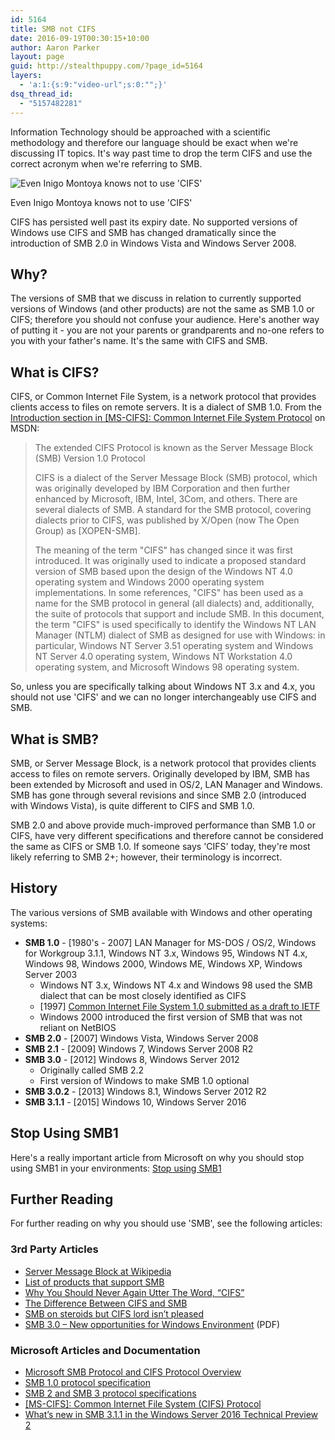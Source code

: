 ```yaml
---
id: 5164
title: SMB not CIFS
date: 2016-09-19T00:30:15+10:00
author: Aaron Parker
layout: page
guid: http://stealthpuppy.com/?page_id=5164
layers:
  - 'a:1:{s:9:"video-url";s:0:"";}'
dsq_thread_id:
  - "5157482281"
---
```

Information Technology should be approached with a scientific methodology and therefore our language should be exact when we're discussing IT topics. It's way past time to drop the term CIFS and use the correct acronym when we're referring to SMB.

![Even Inigo Montoya knows not to use 'CIFS'](http://stealthpuppy.com/wp-content/uploads/2016/09/CIFS-Word.png)

Even Inigo Montoya knows not to use 'CIFS'

CIFS has persisted well past its expiry date. No supported versions of Windows use CIFS and SMB has changed dramatically since the introduction of SMB 2.0 in Windows Vista and Windows Server 2008.

## Why?

The versions of SMB that we discuss in relation to currently supported versions of Windows (and other products) are not the same as SMB 1.0 or CIFS; therefore you should not confuse your audience. Here's another way of putting it - you are not your parents or grandparents and no-one refers to you with your father's name. It's the same with CIFS and SMB.

## What is CIFS?

CIFS, or Common Internet File System, is a network protocol that provides clients access to files on remote servers. It is a dialect of SMB 1.0. From the [Introduction section in [MS-CIFS]: Common Internet File System Protocol](https://msdn.microsoft.com/en-us/library/ee441901.aspx) on MSDN:

> The extended CIFS Protocol is known as the Server Message Block (SMB) Version 1.0 Protocol
> 
> CIFS is a dialect of the Server Message Block (SMB) protocol, which was originally developed by IBM Corporation and then further enhanced by Microsoft, IBM, Intel, 3Com, and others. There are several dialects of SMB. A standard for the SMB protocol, covering dialects prior to CIFS, was published by X/Open (now The Open Group) as [XOPEN-SMB].
> 
> The meaning of the term "CIFS" has changed since it was first introduced. It was originally used to indicate a proposed standard version of SMB based upon the design of the Windows NT 4.0 operating system and Windows 2000 operating system implementations. In some references, "CIFS" has been used as a name for the SMB protocol in general (all dialects) and, additionally, the suite of protocols that support and include SMB. In this document, the term "CIFS" is used specifically to identify the Windows NT LAN Manager (NTLM) dialect of SMB as designed for use with Windows: in particular, Windows NT Server 3.51 operating system and Windows NT Server 4.0 operating system, Windows NT Workstation 4.0 operating system, and Microsoft Windows 98 operating system.

So, unless you are specifically talking about Windows NT 3.x and 4.x, you should not use 'CIFS' and we can no longer interchangeably use CIFS and SMB.

## What is SMB?

SMB, or Server Message Block, is a network protocol that provides clients access to files on remote servers. Originally developed by IBM, SMB has been extended by Microsoft and used in OS/2, LAN Manager and Windows. SMB has gone through several revisions and since SMB 2.0 (introduced with Windows Vista), is quite different to CIFS and SMB 1.0.

SMB 2.0 and above provide much-improved performance than SMB 1.0 or CIFS, have very different specifications and therefore cannot be considered the same as CIFS or SMB 1.0. If someone says 'CIFS' today, they're most likely referring to SMB 2+; however, their terminology is incorrect.

## History

The various versions of SMB available with Windows and other operating systems:

* **SMB 1.0** - [1980's - 2007] LAN Manager for MS-DOS / OS/2, Windows for Workgroup 3.1.1, Windows NT 3.x, Windows 95, Windows NT 4.x, Windows 98, Windows 2000, Windows ME, Windows XP, Windows Server 2003
  * Windows NT 3.x, Windows NT 4.x and Windows 98 used the SMB dialect that can be most closely identified as CIFS
  * [1997] [Common Internet File System 1.0 submitted as a draft to IETF](https://tools.ietf.org/html/draft-leach-cifs-v1-spec-01)
  * Windows 2000 introduced the first version of SMB that was not reliant on NetBIOS
* **SMB 2.0** - [2007] Windows Vista, Windows Server 2008
* **SMB 2.1** - [2009] Windows 7, Windows Server 2008 R2
* **SMB 3.0** - [2012] Windows 8, Windows Server 2012
  * Originally called SMB 2.2
  * First version of Windows to make SMB 1.0 optional
* **SMB 3.0.2** - [2013] Windows 8.1, Windows Server 2012 R2
* **SMB 3.1.1** - [2015] Windows 10, Windows Server 2016

## Stop Using SMB1

Here's a really important article from Microsoft on why you should stop using SMB1 in your environments: [Stop using SMB1](https://blogs.technet.microsoft.com/filecab/2016/09/16/stop-using-smb1/)

## Further Reading

For further reading on why you should use 'SMB', see the following articles:

### 3rd Party Articles

* [Server Message Block at Wikipedia](http://en.wikipedia.org/wiki/Server_Message_Block)
* [List of products that support SMB](http://en.wikipedia.org/wiki/List_of_products_that_support_SMB)
* [Why You Should Never Again Utter The Word, “CIFS”](http://blog.fosketts.net/2012/02/16/cifs-smb/)
* [The Difference Between CIFS and SMB](http://blog.varonis.com/the-difference-between-cifs-and-smb/)
* [SMB on steroids but CIFS lord isn’t pleased](http://storagegaga.com/smb-on-steroids-but-cifs-lord-isnt-pleased/)
* [SMB 3.0 – New opportunities for Windows Environment](http://snia.org/sites/default/files/SNIA_SMB3_final.pdf) (PDF)

### Microsoft Articles and Documentation

* [Microsoft SMB Protocol and CIFS Protocol Overview](https://msdn.microsoft.com/en-us/library/windows/desktop/aa365233(v=vs.85).aspx)
* [SMB 1.0 protocol specification](https://msdn.microsoft.com/en-us/library/cc246232.aspx)
* [SMB 2 and SMB 3 protocol specifications](https://msdn.microsoft.com/en-us/library/cc246483.aspx)
* [[MS-CIFS]: Common Internet File System (CIFS) Protocol](https://msdn.microsoft.com/en-us/library/ee442092.aspx)
* [What’s new in SMB 3.1.1 in the Windows Server 2016 Technical Preview 2](https://blogs.technet.microsoft.com/josebda/2015/05/05/whats-new-in-smb-3-1-1-in-the-windows-server-2016-technical-preview-2/)
